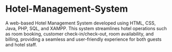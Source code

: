 # Hotel-Management-System
A web-based Hotel Management System developed using HTML, CSS, Java, PHP, SQL, and XAMPP. This system streamlines hotel operations such as room booking, customer check-in/check-out, room availability, and billing, providing a seamless and user-friendly experience for both guests and hotel staff.  
